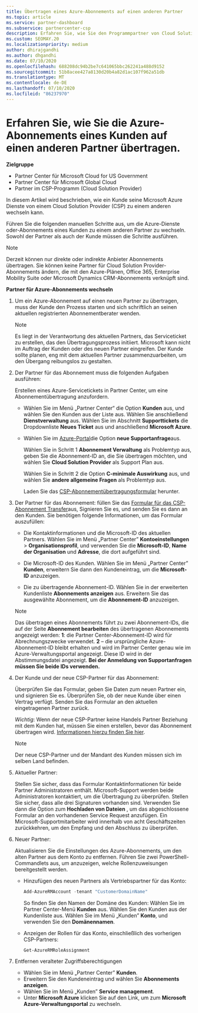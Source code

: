 ```yaml
---
title: Übertragen eines Azure-Abonnements auf einen anderen Partner
ms.topic: article
ms.service: partner-dashboard
ms.subservice: partnercenter-csp
description: Erfahren Sie, wie Sie den Programmpartner von Cloud Solution Provider ändern, der mit den Azure-Abonnements eines Kunden verknüpft ist.
ms.custom: SEOMAY.20
ms.localizationpriority: medium
author: dhirajgandhi
ms.author: dhgandhi
ms.date: 07/10/2020
ms.openlocfilehash: 688208dc94b2be7c641065bbc262241a488d9152
ms.sourcegitcommit: 51b8acee427a8130d20b4a82d1ac107f962a51db
ms.translationtype: MT
ms.contentlocale: de-DE
ms.lasthandoff: 07/10/2020
ms.locfileid: "86237970"
---
```

# <a name="learn-how-to-transfer-a-customers-azure-subscriptions-to-another-partner"></a>Erfahren Sie, wie Sie die Azure-Abonnements eines Kunden auf einen anderen Partner übertragen.

**Zielgruppe**

- Partner Center für Microsoft Cloud for US Government
- Partner Center für Microsoft Global Cloud
- Partner im CSP-Programm (Cloud Solution Provider)

In diesem Artikel wird beschrieben, wie ein Kunde seine Microsoft Azure Dienste von einem Cloud Solution Provider (CSP) zu einem anderen wechseln kann.

Führen Sie die folgenden manuellen Schritte aus, um die Azure-Dienste oder-Abonnements eines Kunden zu einem anderen Partner zu wechseln. Sowohl der Partner als auch der Kunde müssen die Schritte ausführen.

>[!Note]  
>Derzeit können nur direkte oder indirekte Anbieter Abonnements übertragen.
>Sie können keine Partner für Cloud Solution Provider-Abonnements ändern, die mit den Azure-Plänen, Office 365, Enterprise Mobility Suite oder Microsoft Dynamics CRM-Abonnements verknüpft sind.

**Partner für Azure-Abonnements wechseln**

1. Um ein Azure-Abonnement auf einen neuen Partner zu übertragen, muss der Kunde den Prozess starten und sich schriftlich an seinen aktuellen registrierten Abonnementberater wenden.

   >[!Note]
   >Es liegt in der Verantwortung des aktuellen Partners, das Serviceticket zu erstellen, das den Übertragungsprozess initiiert. Microsoft kann nicht im Auftrag der Kunden oder des neuen Partner eingreifen. Der Kunde sollte planen, eng mit dem aktuellen Partner zusammenzuarbeiten, um den Übergang reibungslos zu gestalten.

2. Der Partner für das Abonnement muss die folgenden Aufgaben ausführen:

   Erstellen eines Azure-Servicetickets in Partner Center, um eine Abonnementübertragung anzufordern.

   - Wählen Sie im Menü „Partner Center“ die Option **Kunden** aus, und wählen Sie den Kunden aus der Liste aus. Wählen Sie anschließend **Dienstverwaltung** aus. Wählen Sie im Abschnitt **Supporttickets** die Dropdownliste **Neues Ticket** aus und anschließend **Microsoft Azure**.

   - Wählen Sie im [Azure-Portal](https://portal.azure.com)die Option **neue Supportanfrage**aus.

     Wählen Sie in Schritt 1 **Abonnement Verwaltung** als Problemtyp aus, geben Sie die Abonnement-ID an, die Sie übertragen möchten, und wählen Sie **Cloud Solution Provider** als Support Plan aus.

     Wählen Sie in Schritt 2 die Option **C-minimale Auswirkung** aus, und wählen Sie **andere allgemeine Fragen** als Problemtyp aus.

     Laden Sie das [CSP-Abonnementübertragungsformular](https://query.prod.cms.rt.microsoft.com/cms/api/am/binary/RE4ATIA) herunter.

3. Der Partner für das Abonnement: füllen Sie das [Formular für das CSP-Abonnement Transfer](https://query.prod.cms.rt.microsoft.com/cms/api/am/binary/RE4ATIA)aus, Signieren Sie es, und senden Sie es dann an den Kunden. Sie benötigen folgende Informationen, um das Formular auszufüllen:

   - Die Kontaktinformationen und die Microsoft-ID des aktuellen Partners. Wählen Sie im Menü „Partner Center” **Kontoeinstellungen** &gt; **Organisationsprofil**, und verwenden Sie die **Microsoft-ID**, **Name der Organisation** und **Adresse**, die dort aufgeführt sind.

   - Die Microsoft-ID des Kunden. Wählen Sie im Menü „Partner Center” **Kunden**, erweitern Sie dann den Kundeneintrag, um die **Microsoft-ID** anzuzeigen.

   - Die zu übertragende Abonnement-ID. Wählen Sie in der erweiterten Kundenliste **Abonnements anzeigen** aus. Erweitern Sie das ausgewählte Abonnement, um die **Abonnement-ID** anzuzeigen.

   >[!Note]
   >Das übertragen eines Abonnements führt zu zwei Abonnement-IDs, die auf der Seite **Abonnement bearbeiten** des übertragenen Abonnements angezeigt werden: **1**: die Partner Center-Abonnement-ID wird für Abrechnungszwecke verwendet. **2** – die ursprüngliche Azure-Abonnement-ID bleibt erhalten und wird im Partner Center genau wie im Azure-Verwaltungsportal angezeigt. Diese ID wird in der Abstimmungsdatei angezeigt.  **Bei der Anmeldung von Supportanfragen müssen Sie beide IDs verwenden.**

4. Der Kunde und der neue CSP-Partner für das Abonnement:

   Überprüfen Sie das Formular, geben Sie Daten zum neuen Partner ein, und signieren Sie es. Überprüfen Sie, ob der neue Kunde über einen Vertrag verfügt. Senden Sie das Formular an den aktuellen eingetragenen Partner zurück.

   *Wichtig*: Wenn der neue CSP-Partner keine Handels Partner Beziehung mit dem Kunden hat, müssen Sie einen erstellen, bevor das Abonnement übertragen wird. [Informationen hierzu finden Sie hier](request-a-relationship-with-a-customer.md).

   >[!Note]
   >Der neue CSP-Partner und der Mandant des Kunden müssen sich im selben Land befinden. 

5. Aktueller Partner:

   Stellen Sie sicher, dass das Formular Kontaktinformationen für beide Partner Administratoren enthält. Microsoft-Support werden beide Administratoren kontaktiert, um die Übertragung zu überprüfen. Stellen Sie sicher, dass alle drei Signaturen vorhanden sind. Verwenden Sie dann die Option zum **Hochladen von Dateien** , um das abgeschlossene Formular an den vorhandenen Service Request anzufügen. Ein Microsoft-Supportmitarbeiter wird innerhalb von acht Geschäftszeiten zurückkehren, um den Empfang und den Abschluss zu überprüfen.

6. Neuer Partner:

   Aktualisieren Sie die Einstellungen des Azure-Abonnements, um den alten Partner aus dem Konto zu entfernen. Führen Sie zwei PowerShell-Commandlets aus, um anzuzeigen, welche Rollenzuweisungen bereitgestellt werden.

   - Hinzufügen des neuen Partners als Vertriebspartner für das Konto:

     ```powershell
     Add-AzureRMAccount -tenant "CustomerDomainName"
     ```

     So finden Sie den Namen der Domäne des Kunden: Wählen Sie im Partner Center-Menü **Kunden** aus. Wählen Sie den Kunden aus der Kundenliste aus. Wählen Sie im Menü „Kunden” **Konto**, und verwenden Sie den **Domänennamen**.

   - Anzeigen der Rollen für das Konto, einschließlich des vorherigen CSP-Partners:

     ```powershell
     Get-AzureRMRoleAssignment
     ```

7. Entfernen veralteter Zugriffsberechtigungen

   - Wählen Sie im Menü „Partner Center” **Kunden**.
   - Erweitern Sie den Kundeneintrag und wählen Sie **Abonnements anzeigen**.
   - Wählen Sie im Menü „Kunden” **Service management**.
   - Unter **Microsoft Azure** klicken Sie auf den Link, um zum **Microsoft Azure-Verwaltungsportal** zu wechseln.
